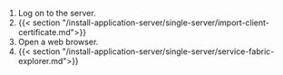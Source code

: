 1. Log on to the server.
1. {{< section "/install-application-server/single-server/import-client-certificate.md">}}
1. Open a web browser.
1. {{< section "/install-application-server/single-server/service-fabric-explorer.md">}}
